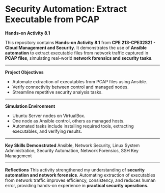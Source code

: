 # Security Automation: Extract Executable from PCAP

**Hands-on Activity 8.1**  

This repository contains **Hands-on Activity 8.1** from **CPE 213-CPE32S21 - Cloud Management and Security**. It demonstrates the use of **Ansible automation** to extract executable files from network traffic captured in **PCAP files**, simulating real-world **network forensics and security tasks**.  

---

**Project Objectives**
- Automate extraction of executables from PCAP files using Ansible.
- Verify connectivity between control and managed nodes.
- Streamline repetitive security analysis tasks.

---

**Simulation Environment**
- Ubuntu Server nodes on VirtualBox.
- One node as Ansible control, others as managed hosts.
- Automated tasks include installing required tools, extracting executables, and verifying results.

---

**Key Skills Demonstrated**
Ansible, Network Security, Linux System Administration, Security Automation, Network Forensics, SSH Key Management

---

**Reflections**
This activity strengthened my understanding of **security automation and network forensics**. Automating extraction of executables from network traffic improves efficiency, consistency, and reduces human error, providing hands-on experience in **practical security operations**.
